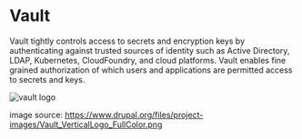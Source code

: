 # Vault
Vault tightly controls access to secrets and encryption keys by authenticating against trusted sources of identity such as Active Directory, LDAP, Kubernetes, CloudFoundry, and cloud platforms. Vault enables fine grained authorization of which users and applications are permitted access to secrets and keys.

![vault logo](https://www.drupal.org/files/project-images/Vault_VerticalLogo_FullColor.png)

image source: https://www.drupal.org/files/project-images/Vault_VerticalLogo_FullColor.png
